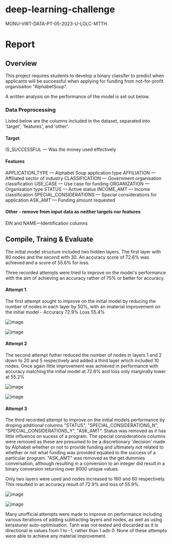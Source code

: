 # deep-learning-challenge

MONU-VIRT-DATA-PT-05-2023-U-LOLC-MTTH

# Report

## Overview
This project requires students to develop a binary classifer to predict when applicants will be successful when applying for funding from not-for-profit organisaiton "AlphabetSoup". 

A written analysis on the performance of the model is set out below. 

### Data Preprocessing

Listed below are the columns included in the dataset, separated into 'target', 'features', and 'other'.

#### Target
IS_SUCCESSFUL — Was the money used effectively

#### Features
APPLICATION_TYPE — Alphabet Soup application type
AFFILIATION — Affiliated sector of industry
CLASSIFICATION — Government organisation classification
USE_CASE — Use case for funding
ORGANIZATION — Organisation type
STATUS — Active status
INCOME_AMT — Income classification
SPECIAL_CONSIDERATIONS — Special considerations for application
ASK_AMT — Funding amount requested

#### Other - remove from input data as neither targets nor features
EIN and NAME—Identification columns

## Compile, Traing & Evaluate
The initial model structure included two hidden layers.  The first layer with 80 nodes and the second with 30.  An accuracy score of 72.6% was achieved and a score of 55.6% for loss.    

Three recorded attempts were tried to improve on the model's performance with the aim of achieving an accuracy rather of 75% or better for accuracy.  

#### Attempt 1
The first attempt sought to improve on the initial model by reducing the number of nodes in each layer by 50%, with an imaterial improvement on the initial model - Accuracy 72.9% Loss 55.4%

![image](https://github.com/VioletRogue12/deep-learning-challenge/assets/130148039/c1d18ebd-ebbf-447a-901e-a82465da79c9)

![image](https://github.com/VioletRogue12/deep-learning-challenge/assets/130148039/e4424f43-3b9e-4199-8b4d-590ad8e715a1)


#### Attempt 2
The second attempt futher reduced the number of nodes in layers 1 and 2 down to 20 and 5 respectively and added a third layer which included 10 nodes.  Once again little improvement was achieved in performance with accuracy matching the initial model at 72.6% and loss only marginally lower at 55.2%

![image](https://github.com/VioletRogue12/deep-learning-challenge/assets/130148039/18adfec6-beb0-4cc6-a4db-04ac9ddd1257)

![image](https://github.com/VioletRogue12/deep-learning-challenge/assets/130148039/55729971-7695-40da-9896-de65f87b788f)


#### Attempt 3
The third recorded attempt to improve on the initial models performance by droping additional columns "STATUS", "SPECIAL_CONSIDERATIONS_N", "SPECIAL_CONSIDERATIONS_Y", "ASK_AMT".  Status was removed as it has little influence on sucess of a program. The special considerations columns were removed as these are presumed to be a discretionary 'decision' made by Alphabet whether or not to provide funding and ultimately not related to whether or not what funding was provided equated to the success of a particular program.  "ASK_AMT" was removed as the get.dummies conversation, although resulting in a conversion to an integer did result in a binary conversion returning over 8000 unique values. 

Only two layers were used and nodes increased to 160 and 60 respectively.  This resulted in an accuracy result of 72.9% and loss of 55.9%.

![image](https://github.com/VioletRogue12/deep-learning-challenge/assets/130148039/b449b223-a0da-4caa-bedc-fda244880fe1)

![image](https://github.com/VioletRogue12/deep-learning-challenge/assets/130148039/71c4ca0f-6059-450c-be0e-156576bd28fe)


Many unofficial attempts were made to improve on performance including various iterations of adding subtracting layers and nodes, as well as using kerastuner auto-optimisation.  Tanh was not tested and discarded as it is directional ie values from 1 to -1, rather than 1 adn 0.  None of these attempts were able to achieve any material improvement.



